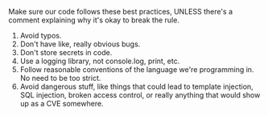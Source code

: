 Make sure our code follows these best practices, UNLESS there's a comment explaining why it's okay to break the rule.

1. Avoid typos.
2. Don't have like, really obvious bugs.
3. Don't store secrets in code.
4. Use a logging library, not console.log, print, etc.
5. Follow reasonable conventions of the language we're programming in. No need to be too strict.
6. Avoid dangerous stuff, like things that could lead to template injection, SQL injection, broken access control, or really anything that would show up as a CVE somewhere.